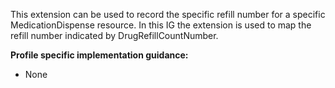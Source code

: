 
This extension can be used to record the specific refill number for a specific MedicationDispense resource. In this IG the extension is used to map the refill number indicated by DrugRefillCountNumber.

**Profile specific implementation guidance:**

*  None

